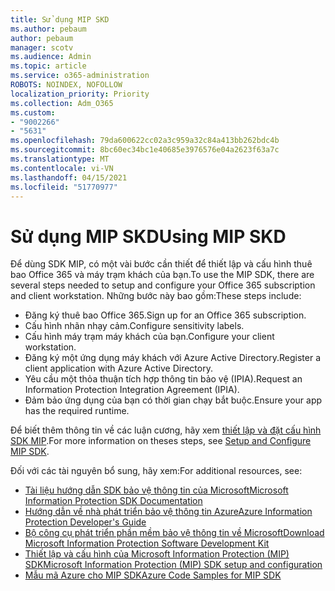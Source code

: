 ```yaml
---
title: Sử dụng MIP SKD
ms.author: pebaum
author: pebaum
manager: scotv
ms.audience: Admin
ms.topic: article
ms.service: o365-administration
ROBOTS: NOINDEX, NOFOLLOW
localization_priority: Priority
ms.collection: Adm_O365
ms.custom:
- "9002266"
- "5631"
ms.openlocfilehash: 79da600622cc02a3c959a32c84a413bb262bdc4b
ms.sourcegitcommit: 8bc60ec34bc1e40685e3976576e04a2623f63a7c
ms.translationtype: MT
ms.contentlocale: vi-VN
ms.lasthandoff: 04/15/2021
ms.locfileid: "51770977"
---
```

# <a name="using-mip-skd"></a><span data-ttu-id="ef21f-102">Sử dụng MIP SKD</span><span class="sxs-lookup"><span data-stu-id="ef21f-102">Using MIP SKD</span></span>

<span data-ttu-id="ef21f-103">Để dùng SDK MIP, có một vài bước cần thiết để thiết lập và cấu hình thuê bao Office 365 và máy trạm khách của bạn.</span><span class="sxs-lookup"><span data-stu-id="ef21f-103">To use the MIP SDK, there are several steps needed to setup and configure your Office 365 subscription and client workstation.</span></span> <span data-ttu-id="ef21f-104">Những bước này bao gồm:</span><span class="sxs-lookup"><span data-stu-id="ef21f-104">These steps include:</span></span>

- <span data-ttu-id="ef21f-105">Đăng ký thuê bao Office 365.</span><span class="sxs-lookup"><span data-stu-id="ef21f-105">Sign up for an Office 365 subscription.</span></span>
- <span data-ttu-id="ef21f-106">Cấu hình nhãn nhạy cảm.</span><span class="sxs-lookup"><span data-stu-id="ef21f-106">Configure sensitivity labels.</span></span>
- <span data-ttu-id="ef21f-107">Cấu hình máy trạm máy khách của bạn.</span><span class="sxs-lookup"><span data-stu-id="ef21f-107">Configure your client workstation.</span></span>
- <span data-ttu-id="ef21f-108">Đăng ký một ứng dụng máy khách với Azure Active Directory.</span><span class="sxs-lookup"><span data-stu-id="ef21f-108">Register a client application with Azure Active Directory.</span></span>
- <span data-ttu-id="ef21f-109">Yêu cầu một thỏa thuận tích hợp thông tin bảo vệ (IPIA).</span><span class="sxs-lookup"><span data-stu-id="ef21f-109">Request an Information Protection Integration Agreement (IPIA).</span></span>
- <span data-ttu-id="ef21f-110">Đảm bảo ứng dụng của bạn có thời gian chạy bắt buộc.</span><span class="sxs-lookup"><span data-stu-id="ef21f-110">Ensure your app has the required runtime.</span></span>

<span data-ttu-id="ef21f-111">Để biết thêm thông tin về các luận cương, hãy xem [thiết lập và đặt cấu hình SDK MIP](https://docs.microsoft.com/information-protection/develop/setup-configure-mip).</span><span class="sxs-lookup"><span data-stu-id="ef21f-111">For more information on theses steps, see [Setup and Configure MIP SDK](https://docs.microsoft.com/information-protection/develop/setup-configure-mip).</span></span>

<span data-ttu-id="ef21f-112">Đối với các tài nguyên bổ sung, hãy xem:</span><span class="sxs-lookup"><span data-stu-id="ef21f-112">For additional resources, see:</span></span>

- [<span data-ttu-id="ef21f-113">Tài liệu hướng dẫn SDK bảo vệ thông tin của Microsoft</span><span class="sxs-lookup"><span data-stu-id="ef21f-113">Microsoft Information Protection SDK Documentation</span></span>](https://docs.microsoft.com/information-protection/develop/)
- [<span data-ttu-id="ef21f-114">Hướng dẫn về nhà phát triển bảo vệ thông tin Azure</span><span class="sxs-lookup"><span data-stu-id="ef21f-114">Azure Information Protection Developer's Guide</span></span>](https://docs.microsoft.com/azure/information-protection/develop/developers-guide)
- [<span data-ttu-id="ef21f-115">Bộ công cụ phát triển phần mềm bảo vệ thông tin về Microsoft</span><span class="sxs-lookup"><span data-stu-id="ef21f-115">Download Microsoft Information Protection Software Development Kit</span></span>](https://www.microsoft.com/download/details.aspx?id=57392)
- [<span data-ttu-id="ef21f-116">Thiết lập và cấu hình của Microsoft Information Protection (MIP) SDK</span><span class="sxs-lookup"><span data-stu-id="ef21f-116">Microsoft Information Protection (MIP) SDK setup and configuration</span></span>](https://docs.microsoft.com/information-protection/develop/setup-configure-mip)
- [<span data-ttu-id="ef21f-117">Mẫu mã Azure cho MIP SDK</span><span class="sxs-lookup"><span data-stu-id="ef21f-117">Azure Code Samples for MIP SDK</span></span>](https://azure.microsoft.com/resources/samples/?sort=0&term=mipsdk)
